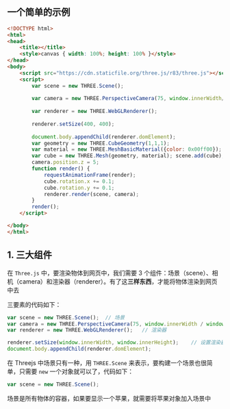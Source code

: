 ## 一个简单的示例

```html
<!DOCTYPE html>
<html>
<head>
    <title></title>
    <style>canvas { width: 100%; height: 100% }</style>
</head>
<body>
    <script src="https://cdn.staticfile.org/three.js/r83/three.js"></script>
    <script>
        var scene = new THREE.Scene();
        
        var camera = new THREE.PerspectiveCamera(75, window.innerWidth/window.innerHeight, 0.1, 1000);
        
        var renderer = new THREE.WebGLRenderer();
        
        renderer.setSize(400, 400);
        
        document.body.appendChild(renderer.domElement);
        var geometry = new THREE.CubeGeometry(1,1,1);
        var material = new THREE.MeshBasicMaterial({color: 0x00ff00});
        var cube = new THREE.Mesh(geometry, material); scene.add(cube);
        camera.position.z = 5;
        function render() {
            requestAnimationFrame(render);
            cube.rotation.x += 0.1;
            cube.rotation.y += 0.1;
            renderer.render(scene, camera);
        }
        render();
    </script>

</body>
</html>
```


## 1. 三大组件

在 ```Three.js``` 中，要渲染物体到网页中，我们需要 3 个组件：场景（scene）、相机（camera）和渲染器（renderer）。有了这**三样东西**，才能将物体渲染到网页中去

三要素的代码如下：

```js
var scene = new THREE.Scene();  // 场景
var camera = new THREE.PerspectiveCamera(75, window.innerWidth / window.innerHeight, 0.1, 1000);// 透视相机
var renderer = new THREE.WebGLRenderer();   // 渲染器

renderer.setSize(window.innerWidth, window.innerHeight);    // 设置渲染器的大小为窗口的内宽度，也就是内容区的宽度
document.body.appendChild(renderer.domElement);
```

在 Threejs 中场景只有一种，用 ```THREE.Scene``` 来表示，要构建一个场景也很简单，只需要 ```new``` 一个对象就可以了，代码如下：

```js
var scene = new THREE.Scene();
```

场景是所有物体的容器，如果要显示一个苹果，就需要将苹果对象加入场景中


